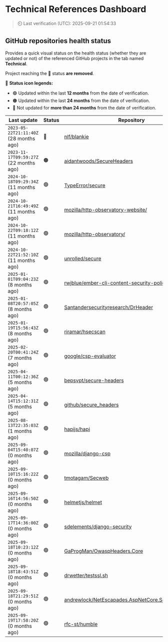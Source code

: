 
# Technical References Dashboard

> :timer_clock: Last verification (UTC): 2025-09-21 01:54:33

## GitHub repositories health status

Provides a quick visual status on the health status (whether they are updated or not) of the referenced GitHub projects in the tab named **Technical**.

Project reaching the :red_circle: status **are removed**.

:speech_balloon: **Status icon legends:**

* :green_circle: Updated within the last **12 months** from the date of verification.
* :orange_circle: Updated within the last **24 months** from the date of verification.
* :red_circle: Not updated for **more than 24 months** from the date of verification.

| Last update | Status | Repository |
| --- | --- | --- |
| `2023-05-22T21:11:40Z` (28 months ago) | :red_circle: | [nlf/blankie](https://github.com/nlf/blankie) |
| `2023-11-17T09:59:27Z` (22 months ago) | :orange_circle: | [aidantwoods/SecureHeaders](https://github.com/aidantwoods/SecureHeaders) |
| `2024-10-18T09:29:34Z` (11 months ago) | :green_circle: | [TypeError/secure](https://github.com/TypeError/secure) |
| `2024-10-21T16:49:49Z` (11 months ago) | :green_circle: | [mozilla/http-observatory-website/](https://github.com/mozilla/http-observatory-website/) |
| `2024-10-22T09:18:12Z` (11 months ago) | :green_circle: | [mozilla/http-observatory/](https://github.com/mozilla/http-observatory/) |
| `2024-10-22T21:52:10Z` (11 months ago) | :green_circle: | [unrolled/secure](https://github.com/unrolled/secure) |
| `2025-01-01T09:04:23Z` (8 months ago) | :green_circle: | [rwjblue/ember-cli-content-security-policy/](https://github.com/rwjblue/ember-cli-content-security-policy/) |
| `2025-01-08T20:57:05Z` (8 months ago) | :green_circle: | [Santandersecurityresearch/DrHeader](https://github.com/Santandersecurityresearch/DrHeader) |
| `2025-01-19T15:56:43Z` (8 months ago) | :green_circle: | [riramar/hsecscan](https://github.com/riramar/hsecscan) |
| `2025-02-20T00:41:24Z` (7 months ago) | :green_circle: | [google/csp-evaluator](https://github.com/google/csp-evaluator) |
| `2025-04-11T00:12:36Z` (5 months ago) | :green_circle: | [bepsvpt/secure-headers](https://github.com/bepsvpt/secure-headers) |
| `2025-04-14T15:12:31Z` (5 months ago) | :green_circle: | [github/secure_headers](https://github.com/github/secure_headers) |
| `2025-08-13T22:35:03Z` (1 months ago) | :green_circle: | [hapijs/hapi](https://github.com/hapijs/hapi) |
| `2025-09-04T15:40:07Z` (0 months ago) | :green_circle: | [mozilla/django-csp](https://github.com/mozilla/django-csp) |
| `2025-09-10T15:16:22Z` (0 months ago) | :green_circle: | [tmotagam/Secweb](https://github.com/tmotagam/Secweb) |
| `2025-09-16T14:56:50Z` (0 months ago) | :green_circle: | [helmetjs/helmet](https://github.com/helmetjs/helmet) |
| `2025-09-17T14:36:00Z` (0 months ago) | :green_circle: | [sdelements/django-security](https://github.com/sdelements/django-security) |
| `2025-09-18T10:23:12Z` (0 months ago) | :green_circle: | [GaProgMan/OwaspHeaders.Core](https://github.com/GaProgMan/OwaspHeaders.Core) |
| `2025-09-18T18:43:51Z` (0 months ago) | :green_circle: | [drwetter/testssl.sh](https://github.com/drwetter/testssl.sh) |
| `2025-09-18T21:29:51Z` (0 months ago) | :green_circle: | [andrewlock/NetEscapades.AspNetCore.SecurityHeaders](https://github.com/andrewlock/NetEscapades.AspNetCore.SecurityHeaders) |
| `2025-09-19T17:58:20Z` (0 months ago) | :green_circle: | [rfc-st/humble](https://github.com/rfc-st/humble) |

